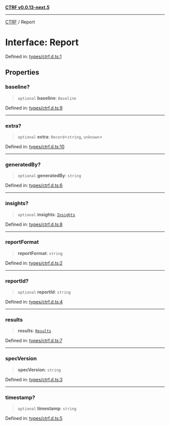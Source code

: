 [**CTRF v0.0.13-next.5**](../README.md)

***

[CTRF](../README.md) / Report

# Interface: Report

Defined in: [types/ctrf.d.ts:1](https://github.com/ctrf-io/ctrf-core-js/blob/main/types/ctrf.d.ts#L1)

## Properties

### baseline?

> `optional` **baseline**: `Baseline`

Defined in: [types/ctrf.d.ts:9](https://github.com/ctrf-io/ctrf-core-js/blob/main/types/ctrf.d.ts#L9)

***

### extra?

> `optional` **extra**: `Record`\<`string`, `unknown`\>

Defined in: [types/ctrf.d.ts:10](https://github.com/ctrf-io/ctrf-core-js/blob/main/types/ctrf.d.ts#L10)

***

### generatedBy?

> `optional` **generatedBy**: `string`

Defined in: [types/ctrf.d.ts:6](https://github.com/ctrf-io/ctrf-core-js/blob/main/types/ctrf.d.ts#L6)

***

### insights?

> `optional` **insights**: [`Insights`](Insights.md)

Defined in: [types/ctrf.d.ts:8](https://github.com/ctrf-io/ctrf-core-js/blob/main/types/ctrf.d.ts#L8)

***

### reportFormat

> **reportFormat**: `string`

Defined in: [types/ctrf.d.ts:2](https://github.com/ctrf-io/ctrf-core-js/blob/main/types/ctrf.d.ts#L2)

***

### reportId?

> `optional` **reportId**: `string`

Defined in: [types/ctrf.d.ts:4](https://github.com/ctrf-io/ctrf-core-js/blob/main/types/ctrf.d.ts#L4)

***

### results

> **results**: [`Results`](Results.md)

Defined in: [types/ctrf.d.ts:7](https://github.com/ctrf-io/ctrf-core-js/blob/main/types/ctrf.d.ts#L7)

***

### specVersion

> **specVersion**: `string`

Defined in: [types/ctrf.d.ts:3](https://github.com/ctrf-io/ctrf-core-js/blob/main/types/ctrf.d.ts#L3)

***

### timestamp?

> `optional` **timestamp**: `string`

Defined in: [types/ctrf.d.ts:5](https://github.com/ctrf-io/ctrf-core-js/blob/main/types/ctrf.d.ts#L5)
